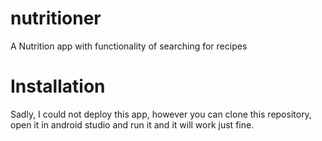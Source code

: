 # nutritioner

A Nutrition app with functionality of searching for recipes

# Installation

Sadly, I could not deploy this app, however you can clone this repository, open it in android studio and run it and it will work just fine.
